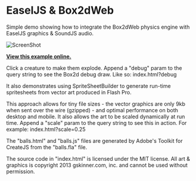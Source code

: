 EaselJS & Box2dWeb
=======

Simple demo showing how to integrate the Box2dWeb physics engine with EaselJS graphics & SoundJS audio.

![ScreenShot](https://raw.github.com/CreateJS/sandbox/master/EaselJS_Box2dWeb/README_1.jpg)

**[View this example online.](http://sandbox.createjs.com/EaselJS_Box2dWeb/)**

Click a creature to make them explode. Append a "debug" param to the query string to see the Box2d debug draw. Like so:
index.html?debug

It also demonstrates using SpriteSheetBuilder to generate run-time spritesheets from vector art produced in Flash Pro.

This approach allows for tiny file sizes - the vector graphics are only 9kb when sent over the wire (gzipped) - and optimal performance on both desktop and mobile. It also allows the art to be scaled dynamically at run time. Append a "scale" param to the query string to see this in action. For example:
index.html?scale=0.25

The "balls.html" and "balls.js" files are generated by Adobe's Toolkit for CreateJS from the "balls.fla" file.

The source code in "index.html" is licensed under the MIT license. All art & graphics is copyright 2013 gskinner.com, inc. and cannot be used without permission.